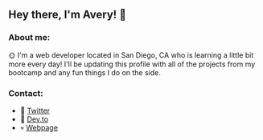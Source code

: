 ## Hey there, I'm Avery! :wave: 

### About me:
:sun_with_face: I'm a web developer located in San Diego, CA who is learning a little bit more every day! I'll be updating this profile with all of the projects from my bootcamp and any fun things I do on the side.

### Contact:

- :baby_chick: [Twitter](http://twitter.com/averyramirez_)
- :notebook: [Dev.to](http://dev.to/averyramirez)
- :skull: [Webpage](https://averyramirez.github.io/)

